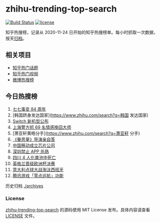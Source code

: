 # zhihu-trending-top-search

[![Build Status](https://github.com/justjavac/zhihu-trending-top-search/workflows/ci/badge.svg?branch=main)](https://github.com/justjavac/zhihu-trending-top-search/actions)
[![license](https://img.shields.io/github/license/justjavac/zhihu-trending-top-search)](https://github.com/justjavac/zhihu-trending-top-search/blob/main/LICENSE)

知乎热搜榜，记录从 2020-11-24 日开始的知乎热搜榜单。每小时抓取一次数据，按天[归档](./archives)。

## 相关项目

- [知乎热门话题](https://github.com/justjavac/zhihu-trending-hot-questions)
- [知乎热门视频](https://github.com/justjavac/zhihu-trending-hot-video)
- [微博热搜榜](https://github.com/justjavac/weibo-trending-hot-search)

## 今日热搜榜

<!-- BEGIN -->
<!-- 最后更新时间 Thu Jul 08 2021 10:19:49 GMT+0800 (China Standard Time) -->

1. [七七事变 84 周年](https://www.zhihu.com/search?q=七七事变)
2. [韩国跻身发达国家](https://www.zhihu.com/search?q=韩国 发达国家)
3. [Switch 新机型公布](https://www.zhihu.com/search?q=switch)
4. [上海警方抓 69 名情感挽回大师](https://www.zhihu.com/search?q=情感挽回)
5. [萧亚轩黄皓分手](https://www.zhihu.com/search?q=萧亚轩 分手)
6. [《眷思量》导演亲自答](https://www.zhihu.com/search?q=眷思量)
7. [中国移动成立芯片公司](https://www.zhihu.com/search?q=中国移动)
8. [深圳禁止 APP 杀熟](https://www.zhihu.com/search?q=大数据杀熟)
9. [四川 4 人化粪池中死亡](https://www.zhihu.com/search?q=化粪池坠亡)
10. [英格兰晋级欧洲杯决赛](https://www.zhihu.com/search?q=英格兰队)
11. [意大利点球大战淘汰西班牙](https://www.zhihu.com/search?q=意大利队)
12. [腾讯游戏「零点巡航」功能](https://www.zhihu.com/search?q=腾讯游戏)

<!-- END -->

历史归档 [./archives](./archives)

### License

[zhihu-trending-top-search](https://github.com/justjavac/zhihu-trending-top-search)
的源码使用 MIT License 发布。具体内容请查看 [LICENSE](./LICENSE) 文件。
